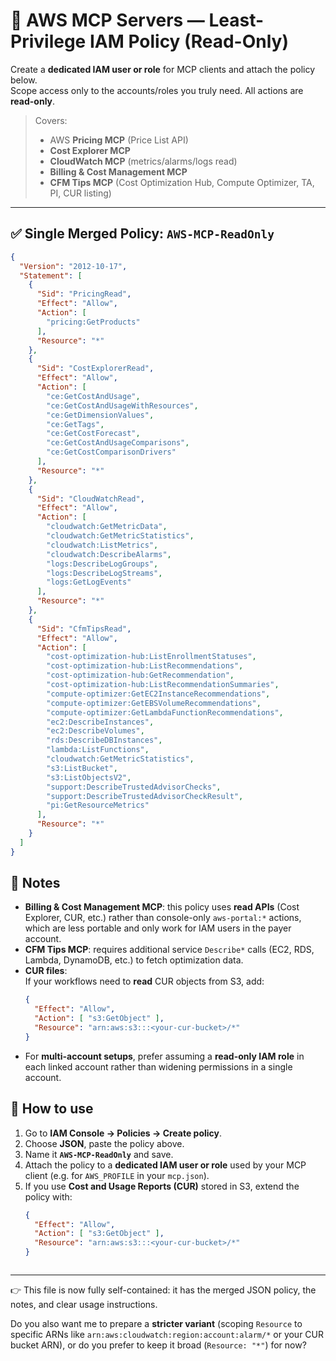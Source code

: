 # 🔐 AWS MCP Servers — Least-Privilege IAM Policy (Read-Only)

Create a **dedicated IAM user or role** for MCP clients and attach the policy below.  
Scope access only to the accounts/roles you truly need. All actions are **read-only**.

> Covers:
> - AWS **Pricing MCP** (Price List API)
> - **Cost Explorer MCP**
> - **CloudWatch MCP** (metrics/alarms/logs read)
> - **Billing & Cost Management MCP**
> - **CFM Tips MCP** (Cost Optimization Hub, Compute Optimizer, TA, PI, CUR listing)

---

## ✅ Single Merged Policy: `AWS-MCP-ReadOnly`

```json
{
  "Version": "2012-10-17",
  "Statement": [
    {
      "Sid": "PricingRead",
      "Effect": "Allow",
      "Action": [
        "pricing:GetProducts"
      ],
      "Resource": "*"
    },
    {
      "Sid": "CostExplorerRead",
      "Effect": "Allow",
      "Action": [
        "ce:GetCostAndUsage",
        "ce:GetCostAndUsageWithResources",
        "ce:GetDimensionValues",
        "ce:GetTags",
        "ce:GetCostForecast",
        "ce:GetCostAndUsageComparisons",
        "ce:GetCostComparisonDrivers"
      ],
      "Resource": "*"
    },
    {
      "Sid": "CloudWatchRead",
      "Effect": "Allow",
      "Action": [
        "cloudwatch:GetMetricData",
        "cloudwatch:GetMetricStatistics",
        "cloudwatch:ListMetrics",
        "cloudwatch:DescribeAlarms",
        "logs:DescribeLogGroups",
        "logs:DescribeLogStreams",
        "logs:GetLogEvents"
      ],
      "Resource": "*"
    },
    {
      "Sid": "CfmTipsRead",
      "Effect": "Allow",
      "Action": [
        "cost-optimization-hub:ListEnrollmentStatuses",
        "cost-optimization-hub:ListRecommendations",
        "cost-optimization-hub:GetRecommendation",
        "cost-optimization-hub:ListRecommendationSummaries",
        "compute-optimizer:GetEC2InstanceRecommendations",
        "compute-optimizer:GetEBSVolumeRecommendations",
        "compute-optimizer:GetLambdaFunctionRecommendations",
        "ec2:DescribeInstances",
        "ec2:DescribeVolumes",
        "rds:DescribeDBInstances",
        "lambda:ListFunctions",
        "cloudwatch:GetMetricStatistics",
        "s3:ListBucket",
        "s3:ListObjectsV2",
        "support:DescribeTrustedAdvisorChecks",
        "support:DescribeTrustedAdvisorCheckResult",
        "pi:GetResourceMetrics"
      ],
      "Resource": "*"
    }
  ]
}
```
## 📝 Notes

- **Billing & Cost Management MCP**: this policy uses **read APIs** (Cost Explorer, CUR, etc.) rather than console-only `aws-portal:*` actions, which are less portable and only work for IAM users in the payer account.  
- **CFM Tips MCP**: requires additional service `Describe*` calls (EC2, RDS, Lambda, DynamoDB, etc.) to fetch optimization data.  
- **CUR files**:  
  If your workflows need to **read** CUR objects from S3, add:  
  ```json
  {
    "Effect": "Allow",
    "Action": [ "s3:GetObject" ],
    "Resource": "arn:aws:s3:::<your-cur-bucket>/*"
  }

- For **multi-account setups**, prefer assuming a **read-only IAM role** in each linked account rather than widening permissions in a single account.

## 🚀 How to use

1. Go to **IAM Console → Policies → Create policy**.  
2. Choose **JSON**, paste the policy above.  
3. Name it **`AWS-MCP-ReadOnly`** and save.  
4. Attach the policy to a **dedicated IAM user or role** used by your MCP client (e.g. for `AWS_PROFILE` in your `mcp.json`).  
5. If you use **Cost and Usage Reports (CUR)** stored in S3, extend the policy with:  
   ```json
   {
     "Effect": "Allow",
     "Action": [ "s3:GetObject" ],
     "Resource": "arn:aws:s3:::<your-cur-bucket>/*"
   }



---

👉 This file is now fully self-contained: it has the merged JSON policy, the notes, and clear usage instructions.  

Do you also want me to prepare a **stricter variant** (scoping `Resource` to specific ARNs like `arn:aws:cloudwatch:region:account:alarm/*` or your CUR bucket ARN), or do you prefer to keep it broad (`Resource: "*"`) for now?

